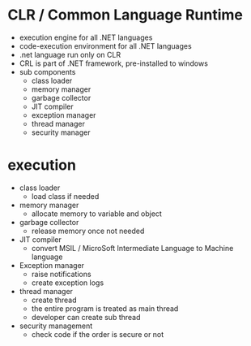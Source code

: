 # CLR / Common Language Runtime

- execution engine for all .NET languages
- code-execution environment for all .NET languages
- .net language run only on CLR
- CRL is part of .NET framework, pre-installed to windows
- sub components
  - class loader
  - memory manager
  - garbage collector
  - JIT compiler
  - exception manager
  - thread manager
  - security manager

# execution

- class loader
  - load class if needed
- memory manager
  - allocate memory to variable and object
- garbage collector
  - release memory once not needed
- JIT compiler
  - convert MSIL / MicroSoft Intermediate Language to Machine language
- Exception manager
  - raise notifications
  - create exception logs
- thread manager
  - create thread
  - the entire program is treated as main thread
  - developer can create sub thread
- security management
  - check code if the order is secure or not

